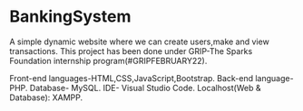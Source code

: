 # BankingSystem

A simple dynamic website where we can create users,make and view transactions.
This project has been done under GRIP-The Sparks Foundation internship program(#GRIPFEBRUARY22).

Front-end languages-HTML,CSS,JavaScript,Bootstrap.
Back-end language- PHP.
Database- MySQL.
IDE- Visual Studio Code.
Localhost(Web & Database): XAMPP.
